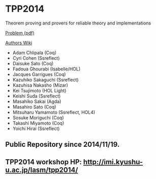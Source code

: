TPP2014
=======

Theorem proving and provers for reliable theory and implementations 

[Problem (pdf)](http://imi.kyushu-u.ac.jp/lasm/tpp2014/tppmark2014-2.pdf)

[Authors Wiki](https://github.com/KyushuUniversityMathematics/TPP2014/wiki/)

- Adam Chlipala (Coq)  
- Cyri Cohen (Ssreflect)  
- Daisuke Sato (Coq)  
- Fadoua Ghourabi (Isabelle/HOL)  
- Jacques Garrigues (Coq)  
- Kazuhiko Sakaguchi (Ssreflect)  
- Kazuhisa Nakasho (Mizar)  
- Kei Tsujimoto (HOL Light)  
- Keishi Suda (Ssreflect)  
- Masahiko Sakai (Agda)  
- Masahiro Sato (Coq)  
- Mitsuharu Yamamoto (Ssreflect, HOL4)  
- Sosuke Moriguchi (Coq)  
- Takashi Miyamoto (Coq)  
- Yoichi Hirai (Ssreflect)  

Public Repository since 2014/11/19.
---
TPP2014 workshop HP:
http://imi.kyushu-u.ac.jp/lasm/tpp2014/
---
